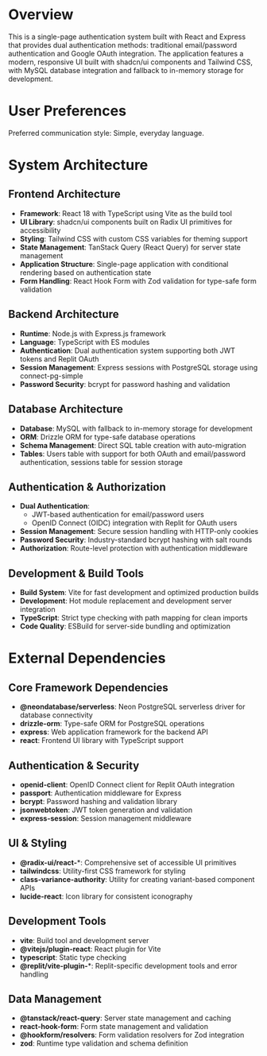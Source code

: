 # Overview

This is a single-page authentication system built with React and Express that provides dual authentication methods: traditional email/password authentication and Google OAuth integration. The application features a modern, responsive UI built with shadcn/ui components and Tailwind CSS, with MySQL database integration and fallback to in-memory storage for development.

# User Preferences

Preferred communication style: Simple, everyday language.

# System Architecture

## Frontend Architecture
- **Framework**: React 18 with TypeScript using Vite as the build tool
- **UI Library**: shadcn/ui components built on Radix UI primitives for accessibility
- **Styling**: Tailwind CSS with custom CSS variables for theming support
- **State Management**: TanStack Query (React Query) for server state management
- **Application Structure**: Single-page application with conditional rendering based on authentication state
- **Form Handling**: React Hook Form with Zod validation for type-safe form validation

## Backend Architecture
- **Runtime**: Node.js with Express.js framework
- **Language**: TypeScript with ES modules
- **Authentication**: Dual authentication system supporting both JWT tokens and Replit OAuth
- **Session Management**: Express sessions with PostgreSQL storage using connect-pg-simple
- **Password Security**: bcrypt for password hashing and validation

## Database Architecture
- **Database**: MySQL with fallback to in-memory storage for development
- **ORM**: Drizzle ORM for type-safe database operations  
- **Schema Management**: Direct SQL table creation with auto-migration
- **Tables**: Users table with support for both OAuth and email/password authentication, sessions table for session storage

## Authentication & Authorization
- **Dual Authentication**: 
  - JWT-based authentication for email/password users
  - OpenID Connect (OIDC) integration with Replit for OAuth users
- **Session Management**: Secure session handling with HTTP-only cookies
- **Password Security**: Industry-standard bcrypt hashing with salt rounds
- **Authorization**: Route-level protection with authentication middleware

## Development & Build Tools
- **Build System**: Vite for fast development and optimized production builds
- **Development**: Hot module replacement and development server integration
- **TypeScript**: Strict type checking with path mapping for clean imports
- **Code Quality**: ESBuild for server-side bundling and optimization

# External Dependencies

## Core Framework Dependencies
- **@neondatabase/serverless**: Neon PostgreSQL serverless driver for database connectivity
- **drizzle-orm**: Type-safe ORM for PostgreSQL operations
- **express**: Web application framework for the backend API
- **react**: Frontend UI library with TypeScript support

## Authentication & Security
- **openid-client**: OpenID Connect client for Replit OAuth integration
- **passport**: Authentication middleware for Express
- **bcrypt**: Password hashing and validation library
- **jsonwebtoken**: JWT token generation and validation
- **express-session**: Session management middleware

## UI & Styling
- **@radix-ui/react-***: Comprehensive set of accessible UI primitives
- **tailwindcss**: Utility-first CSS framework for styling
- **class-variance-authority**: Utility for creating variant-based component APIs
- **lucide-react**: Icon library for consistent iconography

## Development Tools
- **vite**: Build tool and development server
- **@vitejs/plugin-react**: React plugin for Vite
- **typescript**: Static type checking
- **@replit/vite-plugin-***: Replit-specific development tools and error handling

## Data Management
- **@tanstack/react-query**: Server state management and caching
- **react-hook-form**: Form state management and validation
- **@hookform/resolvers**: Form validation resolvers for Zod integration
- **zod**: Runtime type validation and schema definition